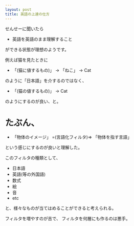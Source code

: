```yaml
---
layout: post
title: 英語の上達の仕方
---
```


せんせーに聞いたら

- 英語を英語のまま理解すること

ができる状態が理想のようです。

例えば猫を見たときに

- 「(猫に値するもの)」 -> 「ねこ」 -> Cat

のように「日本語」を介するのではなく、

- 「(猫の値するもの)」 -> Cat

のようにするのが良い、と。

# たぶん、

- 「物体のイメージ」 =(言語化フィルタ)=> 「物体を指す言語」

という感じにするのが良いと理解した。

このフィルタの種類として、

- 日本語
- 英語(等の外国語)
- 数式
- 絵
- 音
- etc

と、様々なものが当てはめることができると考えられる。

フィルタを増やすのが吉で、
フィルタを何層にも作るのは悪手。

